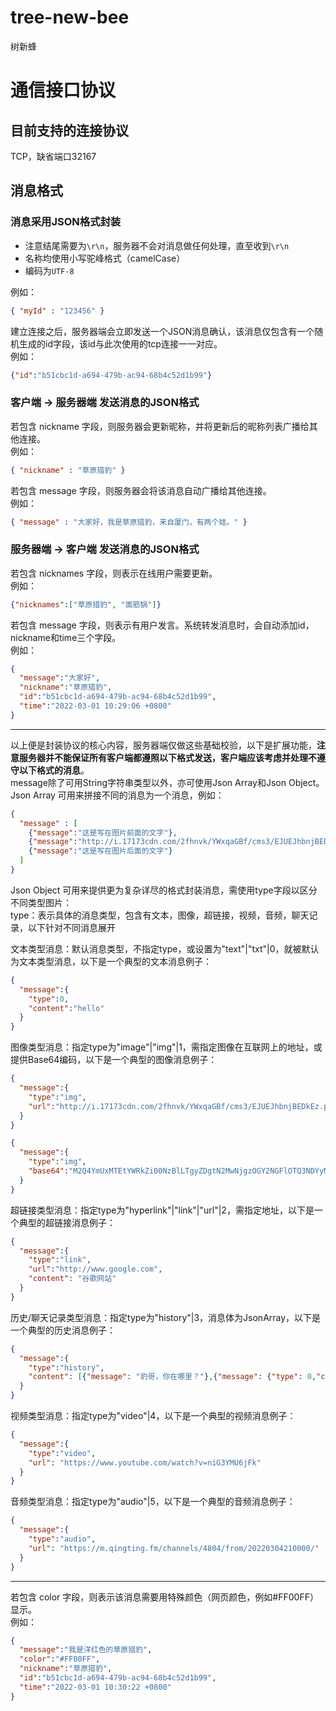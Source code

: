 # tree-new-bee
树新蜂

# 通信接口协议  
## 目前支持的连接协议  
TCP，缺省端口32167    

## 消息格式  

### 消息采用JSON格式封装
- 注意结尾需要为`\r\n`，服务器不会对消息做任何处理，直至收到`\r\n`
- 名称均使用小写驼峰格式（camelCase）
- 编码为`UTF-8`

例如：   
```json
{ "myId" : "123456" }   
```
建立连接之后，服务器端会立即发送一个JSON消息确认，该消息仅包含有一个随机生成的id字段，该id与此次使用的tcp连接一一对应。  
例如：   
```json
{"id":"b51cbc1d-a694-479b-ac94-68b4c52d1b99"}
```
  
### 客户端 -> 服务器端 发送消息的JSON格式
  
若包含 nickname 字段，则服务器会更新昵称，并将更新后的昵称列表广播给其他连接。   
例如：
```json 
{ "nickname" : "草原猎豹" }   
```
若包含 message 字段，则服务器会将该消息自动广播给其他连接。  
例如：
```json
{ "message" : "大家好，我是草原猎豹，来自厦门，有两个娃。" }
```

### 服务器端 -> 客户端 发送消息的JSON格式

若包含 nicknames 字段，则表示在线用户需要更新。   
例如：
```json
{"nicknames":["草原猎豹", "面筋锅"]}
```
若包含 message 字段，则表示有用户发言。系统转发消息时，会自动添加id，nickname和time三个字段。  
例如：
```json
{
  "message":"大家好",
  "nickname":"草原猎豹",
  "id":"b51cbc1d-a694-479b-ac94-68b4c52d1b99",
  "time":"2022-03-01 10:29:06 +0800"
}
```
---
以上便是封装协议的核心内容，服务器端仅做这些基础校验，以下是扩展功能，**注意服务器并不能保证所有客户端都遵照以下格式发送，客户端应该考虑并处理不遵守以下格式的消息**。   
message除了可用String字符串类型以外，亦可使用Json Array和Json Object。    
Json Array 可用来拼接不同的消息为一个消息，例如：    
```json
{
  "message" : [
    {"message":"这是写在图片前面的文字"}, 
    {"message":"http://i.17173cdn.com/2fhnvk/YWxqaGBf/cms3/EJUEJhbnjBEDkEz.png"},
    {"message":"这是写在图片后面的文字"}
  ]
}
```
Json Object 可用来提供更为复杂详尽的格式封装消息，需使用type字段以区分不同类型图片：   
type：表示具体的消息类型，包含有文本，图像，超链接，视频，音频，聊天记录，以下针对不同消息展开     
     
文本类型消息：默认消息类型，不指定type，或设置为"text"|"txt"|0，就被默认为文本类型消息，以下是一个典型的文本消息例子：    
```json
{
  "message":{
    "type":0,
    "content":"hello"
  }
}
```
     
图像类型消息：指定type为"image"|"img"|1，需指定图像在互联网上的地址，或提供Base64编码，以下是一个典型的图像消息例子：
```json
{
  "message":{
    "type":"img",
    "url":"http://i.17173cdn.com/2fhnvk/YWxqaGBf/cms3/EJUEJhbnjBEDkEz.png"
  }
}
```
```json
{
  "message":{
    "type":"img",
    "base64":"M2Q4YmUxMTEtYWRkZi00NzBlLTgyZDgtN2MwNjgzOGY2NGFlOTQ3NDYyMWEtZDM4ZS00YWVhLTkzOTYtY2ZjMzZiMzFhNmZmOGJmOGI2OTYtMzkxZi00OTJiLWEyMTQtMjgwN2RjOGI0MTBmZWUwMGNkNTktY2ZiZS00MTMxLTgzODctNDRjMjFkYmZmNGM4Njg1NDc3OGItNzNlMC00ZWM4LTgxNzAtNjY3NTgyMGY3YzVhZWQyMmNiZGItOTIwZi00NGUzLTlkMjAtOTkzZTI1MjUwMDU5ZjdkYjg2M2UtZTJmYS00Y2Y2LWIwNDYtNWQ2MGRiOWQyZjFiMzJhMzYxOWQtNDE0ZS00MmRiLTk3NDgtNmM4NTczYjMxZDIzNGRhOWU4NDAtNTBiMi00ZmE2LWE0M2ItZjU3MWFiNTI2NmQ2NTlmMTFmZjctYjg1NC00NmE1LWEzMWItYjk3MmEwZTYyNTdk"
  }
}
```
     
超链接类型消息：指定type为"hyperlink"|"link"|"url"|2，需指定地址，以下是一个典型的超链接消息例子：
```json
{
  "message":{
    "type":"link",
    "url":"http://www.google.com",
    "content": "谷歌网站"
  }
}
```
     
历史/聊天记录类型消息：指定type为"history"|3，消息体为JsonArray，以下是一个典型的历史消息例子：
```json
{
  "message":{
    "type":"history",
    "content": [{"message": "豹哥，你在哪里？"},{"message": {"type": 0,"content": "我在厦门"}}]
  }
}
```
     
视频类型消息：指定type为"video"|4，以下是一个典型的视频消息例子：
```json
{
  "message":{
    "type":"video",
    "url": "https://www.youtube.com/watch?v=niG3YMU6jFk"
  }
}
```

音频类型消息：指定type为"audio"|5，以下是一个典型的音频消息例子：
```json
{
  "message":{
    "type":"audio",
    "url": "https://m.qingting.fm/channels/4804/from/20220304210000/"
  }
}
```
---
若包含 color 字段，则表示该消息需要用特殊颜色（网页颜色，例如#FF00FF）显示。   
例如：
```json
{
  "message":"我是洋红色的草原猎豹",
  "color":"#FF00FF",
  "nickname":"草原猎豹",
  "id":"b51cbc1d-a694-479b-ac94-68b4c52d1b99",
  "time":"2022-03-01 10:30:22 +0800"
}
```
